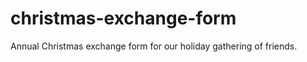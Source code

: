 christmas-exchange-form
=======================

Annual Christmas exchange form for our holiday gathering of friends.
